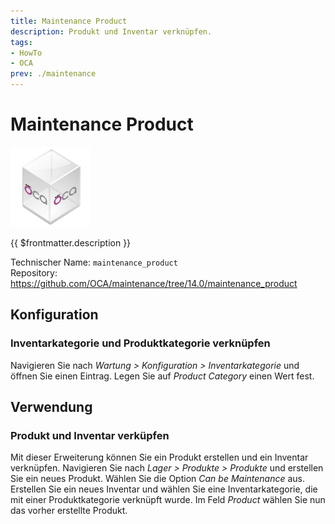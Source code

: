 ```yaml
---
title: Maintenance Product
description: Produkt und Inventar verknüpfen.
tags:
- HowTo
- OCA
prev: ./maintenance
---
```

# Maintenance Product
![icon_oca_app](attachments/icon_oca_app.png)

{{ $frontmatter.description }}

Technischer Name: `maintenance_product`\
Repository: <https://github.com/OCA/maintenance/tree/14.0/maintenance_product>

## Konfiguration

### Inventarkategorie und Produktkategorie verknüpfen

Navigieren Sie nach *Wartung > Konfiguration > Inventarkategorie* und öffnen Sie einen Eintrag. Legen Sie auf *Product Category* einen Wert fest.

## Verwendung

### Produkt und Inventar verküpfen

Mit dieser Erweiterung können Sie ein Produkt erstellen und ein Inventar verknüpfen. Navigieren Sie nach *Lager > Produkte > Produkte* und erstellen Sie ein neues Produkt. Wählen Sie die Option *Can be Maintenance* aus. Erstellen Sie ein neues Inventar und wählen Sie eine Inventarkategorie, die mit einer Produktkategorie verknüpft wurde. Im Feld *Product* wählen Sie nun das vorher erstellte Produkt.